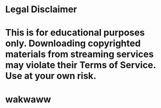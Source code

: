 # Legal Disclaimer

# This is for educational purposes only. Downloading copyrighted materials from streaming services may violate their Terms of Service. Use at your own risk. 
# wakwaww
